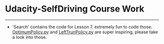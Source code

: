 # Udacity-SelfDriving Course Work
------------------
* 'Search' contains the code for Lesson 7, extremely fun to code those. [OptimumPolicy.py](https://github.com/HanyuWu/Fun-game/blob/master/Udacity-Self-Driving/Search/OptimumPolicy.py) and [LeftTrunPolicy.py](https://github.com/HanyuWu/Fun-game/blob/master/Udacity-Self-Driving/Search/LeftTurnPolicy.py) are super inspiring, please take a look into those.